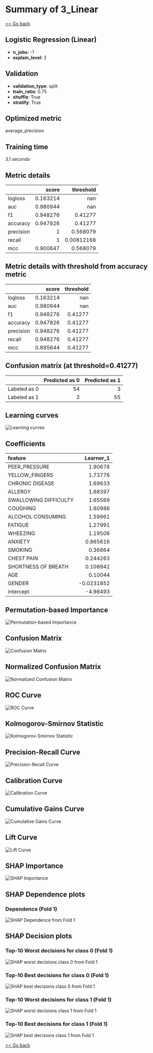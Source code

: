 # Summary of 3_Linear

[<< Go back](../README.md)


## Logistic Regression (Linear)
- **n_jobs**: -1
- **explain_level**: 2

## Validation
 - **validation_type**: split
 - **train_ratio**: 0.75
 - **shuffle**: True
 - **stratify**: True

## Optimized metric
average_precision

## Training time

3.1 seconds

## Metric details
|           |    score |    threshold |
|:----------|---------:|-------------:|
| logloss   | 0.163214 | nan          |
| auc       | 0.980944 | nan          |
| f1        | 0.948276 |   0.41277    |
| accuracy  | 0.947826 |   0.41277    |
| precision | 1        |   0.568079   |
| recall    | 1        |   0.00812168 |
| mcc       | 0.900647 |   0.568079   |


## Metric details with threshold from accuracy metric
|           |    score |   threshold |
|:----------|---------:|------------:|
| logloss   | 0.163214 |   nan       |
| auc       | 0.980944 |   nan       |
| f1        | 0.948276 |     0.41277 |
| accuracy  | 0.947826 |     0.41277 |
| precision | 0.948276 |     0.41277 |
| recall    | 0.948276 |     0.41277 |
| mcc       | 0.895644 |     0.41277 |


## Confusion matrix (at threshold=0.41277)
|              |   Predicted as 0 |   Predicted as 1 |
|:-------------|-----------------:|-----------------:|
| Labeled as 0 |               54 |                3 |
| Labeled as 1 |                3 |               55 |

## Learning curves
![Learning curves](learning_curves.png)

## Coefficients
| feature               |   Learner_1 |
|:----------------------|------------:|
| PEER_PRESSURE         |   1.90678   |
| YELLOW_FINGERS        |   1.73776   |
| CHRONIC DISEASE       |   1.69633   |
| ALLERGY               |   1.68397   |
| SWALLOWING DIFFICULTY |   1.65569   |
| COUGHING              |   1.60986   |
| ALCOHOL CONSUMING     |   1.59961   |
| FATIGUE               |   1.27991   |
| WHEEZING              |   1.19506   |
| ANXIETY               |   0.865616  |
| SMOKING               |   0.36864   |
| CHEST PAIN            |   0.244263  |
| SHORTNESS OF BREATH   |   0.108942  |
| AGE                   |   0.10044   |
| GENDER                |  -0.0231852 |
| intercept             |  -4.98493   |


## Permutation-based Importance
![Permutation-based Importance](permutation_importance.png)
## Confusion Matrix

![Confusion Matrix](confusion_matrix.png)


## Normalized Confusion Matrix

![Normalized Confusion Matrix](confusion_matrix_normalized.png)


## ROC Curve

![ROC Curve](roc_curve.png)


## Kolmogorov-Smirnov Statistic

![Kolmogorov-Smirnov Statistic](ks_statistic.png)


## Precision-Recall Curve

![Precision-Recall Curve](precision_recall_curve.png)


## Calibration Curve

![Calibration Curve](calibration_curve_curve.png)


## Cumulative Gains Curve

![Cumulative Gains Curve](cumulative_gains_curve.png)


## Lift Curve

![Lift Curve](lift_curve.png)



## SHAP Importance
![SHAP Importance](shap_importance.png)

## SHAP Dependence plots

### Dependence (Fold 1)
![SHAP Dependence from Fold 1](learner_fold_0_shap_dependence.png)

## SHAP Decision plots

### Top-10 Worst decisions for class 0 (Fold 1)
![SHAP worst decisions class 0 from Fold 1](learner_fold_0_shap_class_0_worst_decisions.png)
### Top-10 Best decisions for class 0 (Fold 1)
![SHAP best decisions class 0 from Fold 1](learner_fold_0_shap_class_0_best_decisions.png)
### Top-10 Worst decisions for class 1 (Fold 1)
![SHAP worst decisions class 1 from Fold 1](learner_fold_0_shap_class_1_worst_decisions.png)
### Top-10 Best decisions for class 1 (Fold 1)
![SHAP best decisions class 1 from Fold 1](learner_fold_0_shap_class_1_best_decisions.png)

[<< Go back](../README.md)
